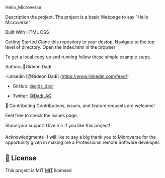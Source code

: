 Hello_Microverse

Description the project.
The project is a basic Webpage to say "Hello Microverse"

Built With
HTML
CSS

Getting Started
Clone this repository to your destop.
Navigate to the top level of directory.
Open the index.html in the browser

To get a local copy up and running follow these simple example steps.

Authors
👤Gideon Dadi

-Linkedin [@Gideon Dadi] (https://www.linkedin.com/feed/)

- GitHub: [@gids_dadi](https://github.com/gids-dadi)

- Twitter: [@Dadi_AG](https://twitter.com/Dadi_AG)

🤝 Contributing
Contributions, issues, and feature requests are welcome!

Feel free to check the issues page.

Show your support
Give a ⭐️ if you like this project!

Acknowledgments
-I will like to say a big thank you to Microverse for the opportunity given in making me a Professional remote Software developer.

## 📝 License

This project is MIT [MIT](./MIT.md) licensed
